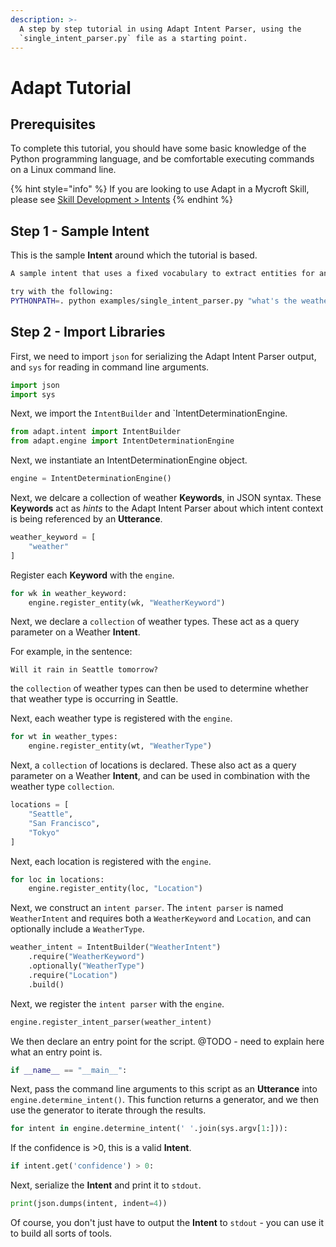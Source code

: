 ```yaml
---
description: >-
  A step by step tutorial in using Adapt Intent Parser, using the
  `single_intent_parser.py` file as a starting point.
---
```


# Adapt Tutorial

## Prerequisites

To complete this tutorial, you should have some basic knowledge of the Python programming language, and be comfortable executing commands on a Linux command line.

{% hint style="info" %}
If you are looking to use Adapt in a Mycroft Skill, please see [Skill Development > Intents](../../skill-development/intents/README.md)
{% endhint %}

## Step 1 - Sample Intent

This is the sample **Intent** around which the tutorial is based.

```bash
A sample intent that uses a fixed vocabulary to extract entities for an intent

try with the following:
PYTHONPATH=. python examples/single_intent_parser.py "what's the weather like in tokyo"
```

## Step 2 - Import Libraries

First, we need to import `json` for serializing the Adapt Intent Parser output, and `sys` for reading in command line arguments.

```python
import json
import sys
```

Next, we import the `IntentBuilder` and \`IntentDeterminationEngine.

```python
from adapt.intent import IntentBuilder
from adapt.engine import IntentDeterminationEngine
```

Next, we instantiate an IntentDeterminationEngine object.

```python
engine = IntentDeterminationEngine()
```

Next, we delcare a collection of weather **Keywords**, in JSON syntax. These **Keywords** act as _hints_ to the Adapt Intent Parser about which intent context is being referenced by an **Utterance**.

```python
weather_keyword = [
    "weather"
]
```

Register each **Keyword** with the `engine`.

```python
for wk in weather_keyword:
    engine.register_entity(wk, "WeatherKeyword")
```

Next, we declare a `collection` of weather types. These act as a query parameter on a Weather **Intent**.

For example, in the sentence:

`Will it rain in Seattle tomorrow?`

the `collection` of weather types can then be used to determine whether that weather type is occurring in Seattle.

Next, each weather type is registered with the `engine`.

```python
for wt in weather_types:
    engine.register_entity(wt, "WeatherType")
```

Next, a `collection` of locations is declared. These also act as a query parameter on a Weather **Intent**, and can be used in combination with the weather type `collection`.

```python
locations = [
    "Seattle",
    "San Francisco",
    "Tokyo"
]
```

Next, each location is registered with the `engine`.

```python
for loc in locations:
    engine.register_entity(loc, "Location")
```

Next, we construct an `intent parser`. The `intent parser` is named `WeatherIntent` and requires both a `WeatherKeyword` and `Location`, and can optionally include a `WeatherType`.

```python
weather_intent = IntentBuilder("WeatherIntent")
    .require("WeatherKeyword")
    .optionally("WeatherType")
    .require("Location")
    .build()
```

Next, we register the `intent parser` with the `engine`.

```python
engine.register_intent_parser(weather_intent)
```

We then declare an entry point for the script. @TODO - need to explain here what an entry point is.

```python
if __name__ == "__main__":
```

Next, pass the command line arguments to this script as an **Utterance** into `engine.determine_intent()`. This function returns a generator, and we then use the generator to iterate through the results.

```python
for intent in engine.determine_intent(' '.join(sys.argv[1:])):
```

If the confidence is &gt;0, this is a valid **Intent**.

```python
if intent.get('confidence') > 0:
```

Next, serialize the **Intent** and print it to `stdout`.

```python
print(json.dumps(intent, indent=4))
```

Of course, you don't just have to output the **Intent** to `stdout` - you can use it to build all sorts of tools.
